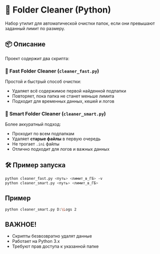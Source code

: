 # 🧹 Folder Cleaner (Python)

Набор утилит для автоматической очистки папок, если они превышают заданный лимит по размеру.

## 📦 Описание

Проект содержит два скрипта:

### 🔸 Fast Folder Cleaner (`cleaner_fast.py`)
Простой и быстрый способ очистки:
- Удаляет всё содержимое первой найденной подпапки
- Повторяет, пока папка не станет меньше лимита
- Подходит для временных данных, кешей и логов

### 🔹 Smart Folder Cleaner (`cleaner_smart.py`)
Более аккуратный подход:
- Проходит по всем подпапкам
- Удаляет **старые файлы** в первую очередь
- Не трогает `.ini` файлы
- Отлично подходит для логов и важных данных

## 🛠 Пример запуска

```bash
python cleaner_fast.py <путь> <лимит_в_ГБ> -v
python cleaner_smart.py <путь> <лимит_в_ГБ>
```
## Пример

```bash
python cleaner_smart.py D:\Logs 2
```

## ВАЖНОЕ!

+ Скрипты безвозвратно удалят данные
+ Работает на Python 3.x
+ Требуют прав доступа к указанной папке